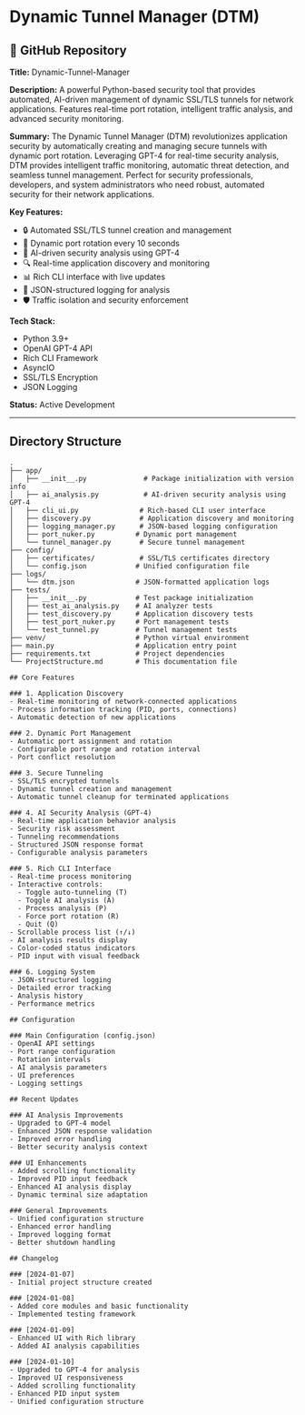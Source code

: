# Dynamic Tunnel Manager (DTM)

## 🚀 GitHub Repository

**Title:** Dynamic-Tunnel-Manager

**Description:**
A powerful Python-based security tool that provides automated, AI-driven management of dynamic SSL/TLS tunnels for network applications. Features real-time port rotation, intelligent traffic analysis, and advanced security monitoring.

**Summary:**
The Dynamic Tunnel Manager (DTM) revolutionizes application security by automatically creating and managing secure tunnels with dynamic port rotation. Leveraging GPT-4 for real-time security analysis, DTM provides intelligent traffic monitoring, automatic threat detection, and seamless tunnel management. Perfect for security professionals, developers, and system administrators who need robust, automated security for their network applications.

**Key Features:**
- 🔒 Automated SSL/TLS tunnel creation and management
- 🔄 Dynamic port rotation every 10 seconds
- 🤖 AI-driven security analysis using GPT-4
- 🔍 Real-time application discovery and monitoring
- 📊 Rich CLI interface with live updates
- 📝 JSON-structured logging for analysis
- 🛡️ Traffic isolation and security enforcement

**Tech Stack:**
- Python 3.9+
- OpenAI GPT-4 API
- Rich CLI Framework
- AsyncIO
- SSL/TLS Encryption
- JSON Logging

**Status:** Active Development

---

## Directory Structure
```
.
├── app/
│   ├── __init__.py              # Package initialization with version info
│   ├── ai_analysis.py           # AI-driven security analysis using GPT-4
│   ├── cli_ui.py               # Rich-based CLI user interface
│   ├── discovery.py            # Application discovery and monitoring
│   ├── logging_manager.py      # JSON-based logging configuration
│   ├── port_nuker.py          # Dynamic port management
│   └── tunnel_manager.py       # Secure tunnel management
├── config/
│   ├── certificates/           # SSL/TLS certificates directory
│   └── config.json            # Unified configuration file
├── logs/
│   └── dtm.json               # JSON-formatted application logs
├── tests/
│   ├── __init__.py            # Test package initialization
│   ├── test_ai_analysis.py    # AI analyzer tests
│   ├── test_discovery.py      # Application discovery tests
│   ├── test_port_nuker.py     # Port management tests
│   └── test_tunnel.py         # Tunnel management tests
├── venv/                      # Python virtual environment
├── main.py                    # Application entry point
├── requirements.txt           # Project dependencies
└── ProjectStructure.md        # This documentation file

## Core Features

### 1. Application Discovery
- Real-time monitoring of network-connected applications
- Process information tracking (PID, ports, connections)
- Automatic detection of new applications

### 2. Dynamic Port Management
- Automatic port assignment and rotation
- Configurable port range and rotation interval
- Port conflict resolution

### 3. Secure Tunneling
- SSL/TLS encrypted tunnels
- Dynamic tunnel creation and management
- Automatic tunnel cleanup for terminated applications

### 4. AI Security Analysis (GPT-4)
- Real-time application behavior analysis
- Security risk assessment
- Tunneling recommendations
- Structured JSON response format
- Configurable analysis parameters

### 5. Rich CLI Interface
- Real-time process monitoring
- Interactive controls:
  - Toggle auto-tunneling (T)
  - Toggle AI analysis (A)
  - Process analysis (P)
  - Force port rotation (R)
  - Quit (Q)
- Scrollable process list (↑/↓)
- AI analysis results display
- Color-coded status indicators
- PID input with visual feedback

### 6. Logging System
- JSON-structured logging
- Detailed error tracking
- Analysis history
- Performance metrics

## Configuration

### Main Configuration (config.json)
- OpenAI API settings
- Port range configuration
- Rotation intervals
- AI analysis parameters
- UI preferences
- Logging settings

## Recent Updates

### AI Analysis Improvements
- Upgraded to GPT-4 model
- Enhanced JSON response validation
- Improved error handling
- Better security analysis context

### UI Enhancements
- Added scrolling functionality
- Improved PID input feedback
- Enhanced AI analysis display
- Dynamic terminal size adaptation

### General Improvements
- Unified configuration structure
- Enhanced error handling
- Improved logging format
- Better shutdown handling

## Changelog

### [2024-01-07]
- Initial project structure created

### [2024-01-08]
- Added core modules and basic functionality
- Implemented testing framework

### [2024-01-09]
- Enhanced UI with Rich library
- Added AI analysis capabilities

### [2024-01-10]
- Upgraded to GPT-4 for analysis
- Improved UI responsiveness
- Added scrolling functionality
- Enhanced PID input system
- Unified configuration structure 